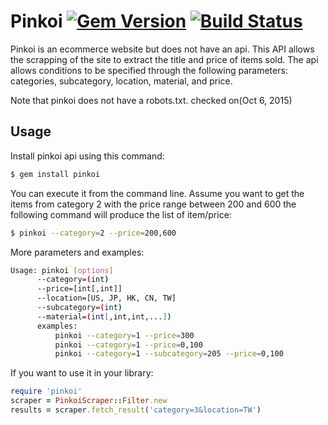# Pinkoi [![Gem Version](https://badge.fury.io/rb/pinkoi.svg)](https://badge.fury.io/rb/pinkoi) [![Build Status](https://travis-ci.org/hola2soa/pinkoi_api.svg?branch=master)](https://travis-ci.org/hola2soa/pinkoi_api)

Pinkoi is an ecommerce website but does not have an api.
This API allows the scrapping of the site to extract the title and price
of items sold. The api allows conditions to be specified through the
following parameters: categories, subcategory, location, material,
and price.

Note that pinkoi does not have a robots.txt. checked on(Oct 6, 2015)


## Usage

Install pinkoi api using this command:
```sh
$ gem install pinkoi
```

You can execute it from the command line. Assume you want to get the items
from category 2 with the price range between 200 and 600 the following command
will produce the list of item/price:
```sh
$ pinkoi --category=2 --price=200,600
```
More parameters and examples:
```sh
Usage: pinkoi [options]
      --category=(int)
      --price=[int[,int]]
      --location=[US, JP, HK, CN, TW]
      --subcategory=(int)
      --material=(int[,int,int,...])
      examples:
          pinkoi --category=1 --price=300
          pinkoi --category=1 --price=0,100
          pinkoi --category=1 --subcategory=205 --price=0,100
```

If you want to use it in your library:
```ruby
require 'pinkoi'
scraper = PinkoiScraper::Filter.new
results = scraper.fetch_result('category=3&location=TW')
```
